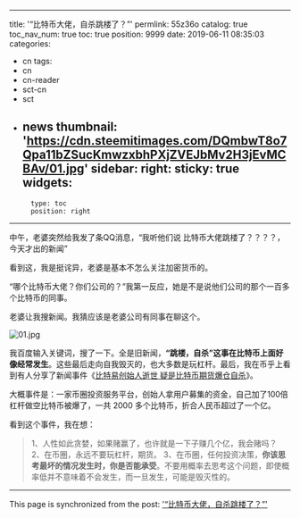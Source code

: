 
---
title: '“比特币大佬，自杀跳楼了？”'
permlink: 55z36o
catalog: true
toc_nav_num: true
toc: true
position: 9999
date: 2019-06-11 08:35:03
categories:
- cn
tags:
- cn
- cn-reader
- sct-cn
- sct
- news
thumbnail: 'https://cdn.steemitimages.com/DQmbwT8o7Qpa11bZSucKmwzxbhPXjZVEJbMv2H3jEvMCBAv/01.jpg'
sidebar:
    right:
        sticky: true
widgets:
    -
        type: toc
        position: right
---


中午，老婆突然给我发了条QQ消息，“我听他们说 比特币大佬跳楼了？？？？，今天才出的新闻”

看到这，我是挺诧异，老婆是基本不怎么关注加密货币的。

“哪个比特币大佬？你们公司的？”我第一反应，她是不是说他们公司的那个一百多个比特币的同事。

老婆让我搜新闻。我猜应该是老婆公司有同事在聊这个。

![01.jpg](https://cdn.steemitimages.com/DQmbwT8o7Qpa11bZSucKmwzxbhPXjZVEJbMv2H3jEvMCBAv/01.jpg)

我百度输入关键词，搜了一下。全是旧新闻，**“跳楼，自杀”这事在比特币上面好像经常发生**。这些最后走向自我毁灭的，也大多数是玩杠杆。最后，我在币乎上看到有人分享了新闻事件《[比特易创始人逝世 疑是比特币期货爆仓自杀](http://finance.sina.com.cn/blockchain/roll/2019-06-11/doc-ihvhiews8013867.shtml)》。

大概事件是：一家币圈投资服务平台，创始人拿用户募集的资金，自己加了100倍杠杆做空比特币被爆了，一共 2000 多个比特币，折合人民币超过了一个亿。

看到这个事件，我在想：

>1、人性如此贪婪，如果赌赢了，也许就是一下子赚几个亿，我会赌吗？
2、在币圈，永远不要玩杠杆，期货。
3、在币圈，任何投资决策，**你该思考最坏的情况发生时，你是否能承受**。不要用概率去思考这个问题，即使概率低并不意味着不会发生，而一旦发生，可能是毁灭性的。

- - -

This page is synchronized from the post: ['“比特币大佬，自杀跳楼了？”'](https://steemit.com/@yellowbird/55z36o)
